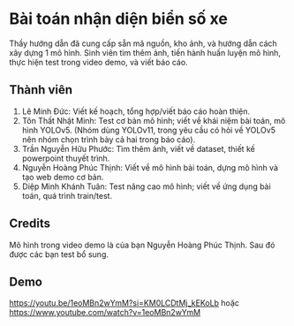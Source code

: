 # Bài toán nhận diện biển số xe
Thầy hướng dẫn đã cung cấp sẵn mã nguồn, kho ảnh, và hướng dẫn cách xây dựng 1 mô hình. Sinh viên tìm thêm ảnh, tiến hành huấn luyện mô hình, thực hiện test trong video demo, và viết báo cáo.

## Thành viên
1. Lê Minh Đức: Viết kế hoạch, tổng hợp/viết báo cáo hoàn thiện.
2. Tôn Thất Nhật Minh: Test cơ bản mô hình; viết về khái niệm bài toán, mô hình YOLOv5.
(Nhóm dùng YOLOv11, trong yêu cầu có hỏi về YOLOv5 nên nhóm chọn trình bày cả hai trong báo cáo).
3. Trần Nguyễn Hữu Phước: Tìm thêm ảnh, viết về dataset, thiết kế powerpoint thuyết trình.
4. Nguyễn Hoàng Phúc Thịnh: Viết về mô hình bài toán, dựng mô hình và tạo web demo cơ bản.
5. Diệp Minh Khánh Tuân: Test nâng cao mô hình; viết về ứng dụng bài toán, quá trình train/test.

## Credits
Mô hình trong video demo là của bạn Nguyễn Hoàng Phúc Thịnh. Sau đó được các bạn test bổ sung.

## Demo
https://youtu.be/1eoMBn2wYmM?si=KM0LCDtMj_kEKoLb
hoặc
https://www.youtube.com/watch?v=1eoMBn2wYmM
